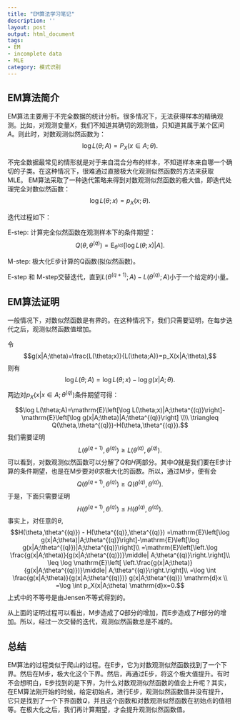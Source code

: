 ```yaml
---
title: "EM算法学习笔记"
description: ''
layout: post
output: html_document
tags:
- EM
- incomplete data
- MLE
category: 模式识别
---
```

## EM算法简介
EM算法主要用于不完全数据的统计分析。很多情况下，无法获得样本的精确观测。比如，对观测变量$X$，我们不知道其确切的观测值，只知道其属于某个区间$A$。则此时，对数观测似然函数为：
$$ \log L(\theta;A)=P_X(x\in A; \theta).$$


不完全数据最常见的情形就是对于来自混合分布的样本，不知道样本来自哪一个确切的子类。在这种情况下，很难通过直接极大化观测似然函数的方法来获取MLE。 EM算法采取了一种迭代策略来得到对数观测似然函数的极大值，即迭代处理完全对数似然函数：
$$ \log L(\theta;x)=p_X(x;\theta).$$


迭代过程如下：

E-step: 计算完全似然函数在观测样本下的条件期望：
$$Q(\theta,\theta^{(q)})=\mathrm{E}_{\theta^{(q)}}\left[\log L(\theta;x)|A\right].$$

M-step: 极大化E步计算的Q函数(拟似然函数)。

E-step 和 M-step交替迭代，直到$L(\theta^{(q+1)};A)-L(\theta^{(q)};A)$小于一个给定的小量。


## EM算法证明
一般情况下，对数似然函数是有界的。在这种情况下，我们只需要证明，在每步迭代之后，观测似然函数值增加。

令
$$g(x|A;\theta)=\frac{L(\theta;x)}{L(\theta;A)}=p_X(x|A;\theta),$$
则有
$$\log L(\theta;A)=\log L(\theta;x)-\log g(x|A;\theta).$$


两边对$p_X(x|x\in A;\theta^{(q)})$条件期望可得：

$$\log L(\theta;A)=\mathrm{E}\left[\log L(\theta;x)|A;\theta^{(q)}\right]-\mathrm{E}\left[\log g(x|A;\theta)|A;\theta^{(q)}\right]
\\\\ \triangleq Q(\theta,\theta^{(q)})-H(\theta,\theta^{(q)}).$$
我们需要证明
$$L(\theta^{(q+1)},\theta^{(q)}) \geq L(\theta^{(q)},\theta^{(q)}).$$
可以看到，对数观测似然函数可以分解了$Q$和$H$两部分。其中$Q$就是我们要在E步计算的条件期望，也是在M步要对$\theta$求极大化的函数。所以，通过M步，便有会
$$Q(\theta^{(q+1)},\theta^{(q)})\geq Q(\theta^{(q)},\theta^{(q)}).$$
于是，下面只需要证明
$$H(\theta^{(q+1)},\theta^{(q)}) \leq H(\theta^{(q)},\theta^{(q)}).$$
事实上，对任意的$\theta$,
$$H(\theta,\theta^{(q)}) - H(\theta^{(q)},\theta^{(q)})
=\mathrm{E}\left[\log g(x|A;\theta)|A;\theta^{(q)}\right]-\mathrm{E}\left[\log g(x|A;\theta^{(q)})|A;\theta^{(q)}\right]\\
=\mathrm{E}\left[\left.\log \frac{g(x|A;\theta)}{g(x|A;\theta^{(q)})}\middle| A;\theta^{(q)}\right.\right]\\
\leq \log \mathrm{E}\left[ \left.\frac{g(x|A;\theta)}{g(x|A;\theta^{(q)})}\middle| A;\theta^{(q)}\right.\right]\\
=\log \int \frac{g(x|A;\theta)}{g(x|A;\theta^{(q)})} g(x|A;\theta^{(q)}) \mathrm{d}x \\
=\log \int p_X(x|A;\theta) \mathrm{d}x=0.$$
上式中的不等号是由Jensen不等式得到的。

从上面的证明过程可以看出，M步造成了$Q$部分的增加，而E步造成了$H$部分的增加。所以，经过一次交替的迭代，观测似然函数总是不减的。

## 总结
EM算法的过程类似于爬山的过程。在E步，它为对数观测似然函数找到了一个下界。然后在M步，极大化这个下界。然后，再通过E步，将这个极大值提升。有时不会想明白，E步找到的是下界，为什么对数观测似然函数的值会上升呢？其实，在EM算法刚开始的时候，给定初始点，进行E步，观测似然函数值并没有提升，它只是找到了一个下界函数$Q$，并且这个函数和对数观测似然函数在初始点的值相等。在极大化之后，我们再计算期望，才会提升观测似然函数值。
